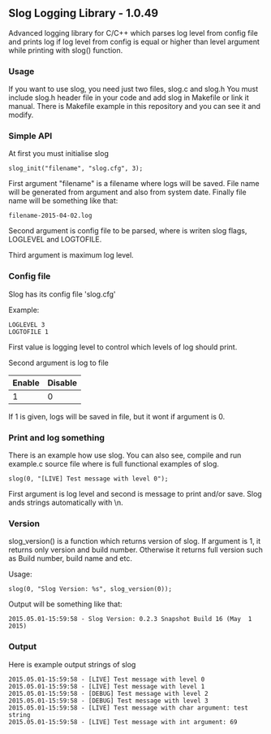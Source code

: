 ## Slog Logging Library - 1.0.49
Advanced logging library for C/C++ which parses log level from config file and prints log if log level from config is equal or higher than level argument while printing with slog() function.

### Usage
If you want to use slog, you need just two files, slog.c and slog.h
You must include slog.h header file in your code and add slog in Makefile or link it manual.
There is Makefile example in this repository and you can see it and modify.

### Simple API
At first you must initialise slog
```
slog_init("filename", "slog.cfg", 3);
```
First argument "filename" is a filename where logs will be saved.
File name will be generated from argument and also from system date.
Finally file name will be something like that:
```
filename-2015-04-02.log
```
Second argument is config file to be parsed, where is writen slog flags, LOGLEVEL and LOGTOFILE.

Third argument is maximum log level.

### Config file

Slog has its config file 'slog.cfg'

Example:
```
LOGLEVEL 3
LOGTOFILE 1
```
First value is logging level to control which levels of log should print.

Second argument is log to file

Enable   | Disable
---------|---------
1        | 0

If 1 is given, logs will be saved in file, but it wont if argument is 0.


### Print and log something
There is an example how use slog. You can also see, compile and run example.c source file where is full functional examples of slog.
```
slog(0, "[LIVE] Test message with level 0");
```
First argument is log level and second is message to print and/or save. Slog ands strings automatically with \n.

### Version
slog_version() is a function which returns version of slog. If argument is 1, it returns only version and build number. Otherwise it returns full version such as Build number, build name and etc.

Usage:
```
slog(0, "Slog Version: %s", slog_version(0));
```
Output will be something like that:
```
2015.05.01-15:59:58 - Slog Version: 0.2.3 Snapshot Build 16 (May  1 2015)
```

### Output
Here is example output strings of slog
```
2015.05.01-15:59:58 - [LIVE] Test message with level 0
2015.05.01-15:59:58 - [LIVE] Test message with level 1
2015.05.01-15:59:58 - [DEBUG] Test message with level 2
2015.05.01-15:59:58 - [DEBUG] Test message with level 3
2015.05.01-15:59:58 - [LIVE] Test message with char argument: test string
2015.05.01-15:59:58 - [LIVE] Test message with int argument: 69
```

